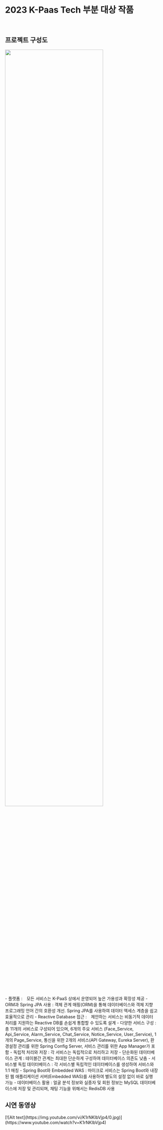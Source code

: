 <h1>2023 K-Paas Tech 부분 대상 작품</h1>


<br>
<h2>프로젝트 구성도</h2>
<img width="80%" src="https://github.com/wonjibkim/Exception/assets/101384372/30e3ca1c-e4cf-4584-a7e0-2dd065bec984"/>
<br>
- 플랫폼 :　모든 서비스는 K-PaaS 상에서 운영되어 높은 가용성과 확장성 제공  
- ORM과 Spring JPA 사용 : 객체 관계 매핑(ORM)을 통해 데이터베이스와 객체 지향 프로그래밍 언어 간의 호환성 개선. Spring JPA를 사용하여 데이터 액세스 계층을 쉽고 효율적으로 관리 
- Reactive Database 접근 :　제안하는 서비스는 비동기적 데이터 처리를 지원하는 Reactive DB를 손쉽게 통합할 수 있도록 설계  
- 다양한 서비스 구성 : 총 11개의 서비스로 구성되어 있으며, 6개의 주요 서비스 (Face_Service, Api_Service, Alarm_Service, Chat_Service, Notice_Service, User_Service), 1개의 Page_Service, 통신을 위한 2개의 서비스(API Gateway, Eureka Server), 환경설정 관리를 위한 Spring Config Server, 서비스 관리를 위한 App Manager가 포함 
- 독립적 처리와 저장 : 각 서비스는 독립적으로 처리하고 저장 
- 단순화된 데이터베이스 관계 : 테이블간 관계는 최대한 단순하게 구성하여 데이터베이스 의존도 낮춤
- 서비스별 독립 데이터베이스 : 각 서비스별 독립적인 데이터베이스를 생성하여 서비스와 1:1 매칭
- Spring Boot와 Embedded WAS : 마이크로 서비스는 Spring Boot와 내장된 웹 애플리케이션 서버(Embedded WAS)를 사용하여 별도의 설정 없이 바로 실행 가능 
- 데이터베이스 활용 : 얼굴 분석 정보와 실종자 및 회원 정보는 MySQL 데이터베이스에 저장 및 관리되며, 채팅 기능을 위해서는 RedisDB 사용 

<br>
<h2>시연 동영상</h2>
[![Alt text](https://img.youtube.com/vi/K1rNKIbVjp4/0.jpg)](https://www.youtube.com/watch?v=K1rNKIbVjp4)
